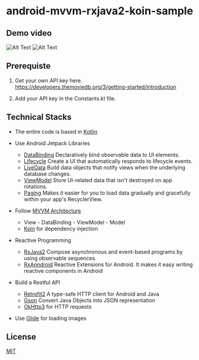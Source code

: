 # android-mvvm-rxjava2-koin-sample



## Demo video
![Alt Text](https://media.giphy.com/media/vjNDBFXdVv97QWZDcl/giphy.gif)             ![Alt Text](https://media.giphy.com/media/mmm7RWjX1w5COo4OpQ/giphy.gif)




## Prerequiste
1. Get your own API key here.
https://developers.themoviedb.org/3/getting-started/introduction

2. Add your API key in the Constants.kt file.



## Technical Stacks
- The entire code is based in [Kotlin](https://kotlinlang.org/)
- Use Android Jetpack Libraries
  - [DataBinding](https://developer.android.com/topic/libraries/data-binding/start) Declaratively bind observable data to UI elements.
  - [Lifecycle](https://developer.android.com/jetpack/androidx/releases/lifecycle) Create a UI that automatically responds to lifecycle events.
  - [LiveData](https://developer.android.com/topic/libraries/architecture/livedata) Build data objects that notify views when the underlying database changes.  
  - [ViewModel](https://developer.android.com/topic/libraries/architecture/viewmodel) Store UI-related data that isn't destroyed on app rotations.
  - [Paging](https://developer.android.com/jetpack/androidx/releases/paging) Makes it easier for you to load data gradually and gracefully within your app's RecyclerView.

- Follow [MVVM Architecture](https://developer.android.com/jetpack/guide)
  - View - DataBinding - ViewModel - Model
  - [Koin](https://insert-koin.io/) for dependency injection

- Reactive Programming
  - [RxJava2](https://github.com/ReactiveX/RxJava) Compose asynchronous and event-based programs by using observable sequences.
  - [RxAnndroid](https://github.com/ReactiveX/RxAndroid) Reactive Extensions for Android. It makes it easy writing reactive components in Android 
  
- Build a Restful API
  - [Retrofit2](https://square.github.io/retrofit/) A type-safe HTTP client for Android and Java
  - [Gson](https://github.com/google/gson) Convert Java Objects into JSON representation
  - [OkHttp3](https://square.github.io/okhttp/) for HTTP requests
  
- Use [Glide](https://github.com/bumptech/glide) for loading images




## License
[MIT](https://choosealicense.com/licenses/mit/)
